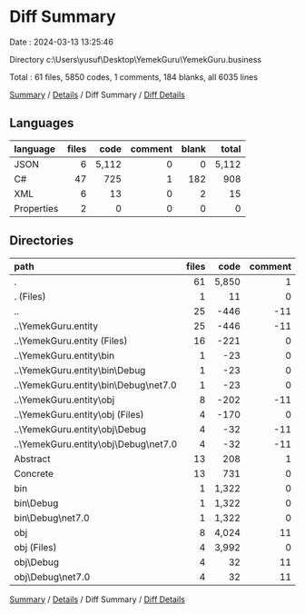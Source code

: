 # Diff Summary

Date : 2024-03-13 13:25:46

Directory c:\\Users\\yusuf\\Desktop\\YemekGuru\\YemekGuru.business

Total : 61 files,  5850 codes, 1 comments, 184 blanks, all 6035 lines

[Summary](results.md) / [Details](details.md) / Diff Summary / [Diff Details](diff-details.md)

## Languages
| language | files | code | comment | blank | total |
| :--- | ---: | ---: | ---: | ---: | ---: |
| JSON | 6 | 5,112 | 0 | 0 | 5,112 |
| C# | 47 | 725 | 1 | 182 | 908 |
| XML | 6 | 13 | 0 | 2 | 15 |
| Properties | 2 | 0 | 0 | 0 | 0 |

## Directories
| path | files | code | comment | blank | total |
| :--- | ---: | ---: | ---: | ---: | ---: |
| . | 61 | 5,850 | 1 | 184 | 6,035 |
| . (Files) | 1 | 11 | 0 | 4 | 15 |
| .. | 25 | -446 | -11 | -33 | -490 |
| ..\\YemekGuru.entity | 25 | -446 | -11 | -33 | -490 |
| ..\\YemekGuru.entity (Files) | 16 | -221 | 0 | -25 | -246 |
| ..\\YemekGuru.entity\\bin | 1 | -23 | 0 | 0 | -23 |
| ..\\YemekGuru.entity\\bin\\Debug | 1 | -23 | 0 | 0 | -23 |
| ..\\YemekGuru.entity\\bin\\Debug\\net7.0 | 1 | -23 | 0 | 0 | -23 |
| ..\\YemekGuru.entity\\obj | 8 | -202 | -11 | -8 | -221 |
| ..\\YemekGuru.entity\\obj (Files) | 4 | -170 | 0 | 0 | -170 |
| ..\\YemekGuru.entity\\obj\\Debug | 4 | -32 | -11 | -8 | -51 |
| ..\\YemekGuru.entity\\obj\\Debug\\net7.0 | 4 | -32 | -11 | -8 | -51 |
| Abstract | 13 | 208 | 1 | 30 | 239 |
| Concrete | 13 | 731 | 0 | 175 | 906 |
| bin | 1 | 1,322 | 0 | 0 | 1,322 |
| bin\\Debug | 1 | 1,322 | 0 | 0 | 1,322 |
| bin\\Debug\\net7.0 | 1 | 1,322 | 0 | 0 | 1,322 |
| obj | 8 | 4,024 | 11 | 8 | 4,043 |
| obj (Files) | 4 | 3,992 | 0 | 0 | 3,992 |
| obj\\Debug | 4 | 32 | 11 | 8 | 51 |
| obj\\Debug\\net7.0 | 4 | 32 | 11 | 8 | 51 |

[Summary](results.md) / [Details](details.md) / Diff Summary / [Diff Details](diff-details.md)
